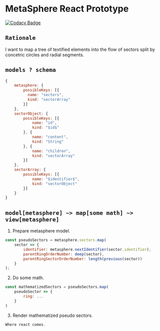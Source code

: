 # MetaSphere React Prototype

[![Codacy Badge](https://api.codacy.com/project/badge/Grade/40be534a585a49188ff21ed66cd64b79)](https://www.codacy.com/app/maxim-chepel/metasphere-react-prototype?utm_source=github.com&amp;utm_medium=referral&amp;utm_content=textthunder/metasphere-react-prototype&amp;utm_campaign=Badge_Grade)

## `Rationale`

I want to map a tree of textified elements into the flow of sectors split by concetric circles and radial segments.

## `models ? schema`

```javascript
{
    metasphere: {
        possibleKeys: [{
          name: "sectors",
          kind: "sectorArray"
        }]
    },
    sectorObject: {
        possibleKeys: [{
            name: "id",
            kind: "$id$"
        }, {
            name: "content",
            kind: "String"
        }, {
            name: "children",
            kind: "sectorArray"
        }]
    },
    sectorArray: {
        possibleKeys: [{
            name: "$identifier$",
            kind: "sectorObject"
        }]
    }
}
```

## `model[metasphere] ~> map[some math] ~> view[metasphere]`

1. Prepare metasphere model.

```javascript
const pseudoSectors = metasphere.sectors.map(
    sector => {
        identifier: metasphere.nextIdentifier(sector.identifier),
        parentRingOrderNumber: deep(sector),
        parentRingSectorOrderNumber: length(previous(sector))
    }
);
```

2. Do some math.

```javascript
const mathematizedSectors = pseudoSectors.map(
    pseudoSector => {
        ring: ...
    }
)
```

3. Render mathematized pseudo sectors.

```javascript
Where react comes.
```
